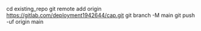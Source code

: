 cd existing_repo
git remote add origin https://gitlab.com/deployment1942644/cap.git
git branch -M main
git push -uf origin main

